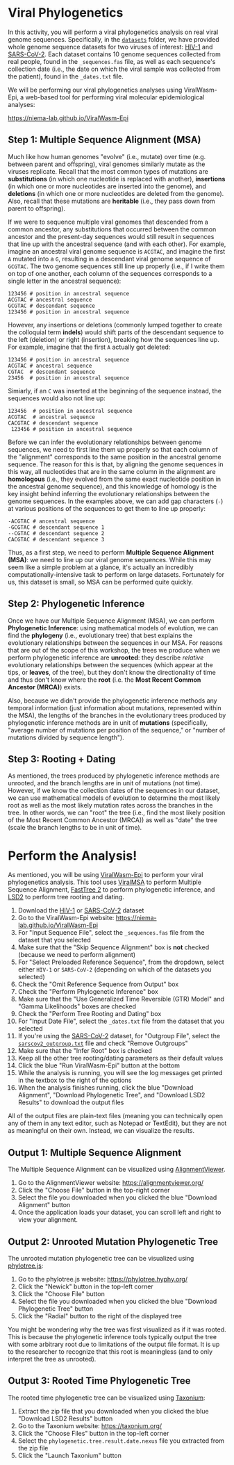 # Viral Phylogenetics
In this activity, you will perform a viral phylogenetics analysis on real viral genome sequences. Specifically, in the [`datasets`](datasets) folder, we have provided whole genome sequence datasets for two viruses of interest: [HIV-1](datasets/HIV-1) and [SARS-CoV-2](datasets/SARS-CoV-2). Each dataset contains 10 genome sequences collected from real people, found in the `_sequences.fas` file, as well as each sequence's collection date (i.e., the date on which the viral sample was collected from the patient), found in the `_dates.txt` file.

We will be performing our viral phylogenetics analyses using ViralWasm-Epi, a web-based tool for performing viral molecular epidemiological analyses:

https://niema-lab.github.io/ViralWasm-Epi

## Step 1: Multiple Sequence Alignment (MSA)
Much like how human genomes "evolve" (i.e., mutate) over time (e.g. between parent and offspring), viral genomes similarly mutate as the viruses replicate. Recall that the most common types of mutations are **substitutions** (in which one nucleotide is replaced with another), **insertions** (in which one or more nucleotides are inserted into the genome), and **deletions** (in which one or more nucleotides are deleted from the genome). Also, recall that these mutations are **heritable** (i.e., they pass down from parent to offspring).

If we were to sequence multiple viral genomes that descended from a common ancestor, any substitutions that occurred between the common ancestor and the present-day sequences would still result in sequences that line up with the ancestral sequence (and with each other). For example, imagine an ancestral viral genome sequence is `ACGTAC`, and imagine the first `A` mutated into a `G`, resulting in a descendant viral genome sequence of `GCGTAC`. The two genome sequences still line up properly (i.e., if I write them on top of one another, each column of the sequences corresponds to a single letter in the ancestral sequence):

```
123456 # position in ancestral sequence
ACGTAC # ancestral sequence
GCGTAC # descendant sequence
123456 # position in ancestral sequence
```

However, any insertions or deletions (commonly lumped together to create the colloquial term **indels**) would shift parts of the descendant sequence to the left (deletion) or right (insertion), breaking how the sequences line up. For example, imagine that the first `A` actually got deleted:

```
123456 # position in ancestral sequence
ACGTAC # ancestral sequence
CGTAC  # descendant sequence
23456  # position in ancestral sequence
```

Simiarly, if an `C` was inserted at the beginning of the sequence instead, the sequences would also not line up:

```
123456  # position in ancestral sequence
ACGTAC  # ancestral sequence
CACGTAC # descendant sequence
 123456 # position in ancestral sequence
```

Before we can infer the evolutionary relationships between genome sequences, we need to first line them up properly so that each column of the "alignment" corresponds to the same position in the ancestral genome sequence. The reason for this is that, by aligning the genome sequences in this way, all nucleotides that are in the same column in the alignment are **homologous** (i.e., they evolved from the same exact nucleotide position in the ancestral genome sequence), and this knowledge of homology is the key insight behind inferring the evolutionary relationships between the genome sequences. In the examples above, we can add gap characters (`-`) at various positions of the sequences to get them to line up properly:

```
-ACGTAC # ancestral sequence
-GCGTAC # descendant sequence 1
--CGTAC # descendant sequence 2
CACGTAC # descendant sequence 3
```

Thus, as a first step, we need to perform **Multiple Sequence Alignment (MSA)**: we need to line up our viral genome sequences. While this may seem like a simple problem at a glance, it's actually an incredibly computationally-intensive task to perform on large datasets. Fortunately for us, this dataset is small, so MSA can be performed quite quickly.

## Step 2: Phylogenetic Inference
Once we have our Multiple Sequence Alignment (MSA), we can perform **Phylogenetic Inference**: using mathematical models of evolution, we can find the **phylogeny** (i.e., evolutionary tree) that best explains the evolutionary relationships between the sequences in our MSA. For reasons that are out of the scope of this workshop, the trees we produce when we perform phylogenetic inference are **unrooted**: they describe *relative* evolutionary relationships between the sequences (which appear at the tips, or **leaves**, of the tree), but they don't know the directionality of time and thus don't know where the **root** (i.e. the **Most Recent Common Ancestor (MRCA)**) exists.

Also, because we didn't provide the phylogenetic inference methods any temporal information (just information about mutations, represented within the MSA), the lengths of the branches in the evolutionary trees produced by phylogenetic inference methods are in unit of **mutations** (specifically, "average number of mutations per position of the sequence," or "number of mutations divided by sequence length").

## Step 3: Rooting + Dating
As mentioned, the trees produced by phylogenetic inference methods are unrooted, and the branch lengths are in unit of mutations (not time). However, if we know the collection dates of the sequences in our dataset, we can use mathematical models of evolution to determine the most likely root as well as the most likely mutation rates across the branches in the tree. In other words, we can "root" the tree (i.e., find the most likely position of the Most Recent Common Ancestor (MRCA)) as well as "date" the tree (scale the branch lengths to be in unit of time).

# Perform the Analysis!
As mentioned, you will be using [ViralWasm-Epi](https://niema-lab.github.io/ViralWasm-Epi) to perform your viral phylogenetics analysis. This tool uses [ViralMSA](https://github.com/niemasd/ViralMSA) to perform Multiple Sequence Alignment, [FastTree 2](http://www.microbesonline.org/fasttree/) to perform phylogenetic inference, and [LSD2](https://github.com/tothuhien/lsd2) to perform tree rooting and dating.

1. Download the [HIV-1](datasets/HIV-1) or [SARS-CoV-2](datasets/SARS-CoV-2) dataset
2. Go to the ViralWasm-Epi website: https://niema-lab.github.io/ViralWasm-Epi
3. For "Input Sequence File", select the `_sequences.fas` file from the dataset that you selected
4. Make sure that the "Skip Sequence Alignment" box is **not** checked (because we need to perform alignment)
5. For "Select Preloaded Reference Sequence", from the dropdown, select either `HIV-1` or `SARS-CoV-2` (depending on which of the datasets you selected)
6. Check the "Omit Reference Sequence from Output" box
7. Check the "Perform Phylogenetic Inference" box
  1. Make sure that the "Use Generalized Time Reversible (GTR) Model" and "Gamma Likelihoods" boxes are checked
7. Check the "Perform Tree Rooting and Dating" box
  1. For "Input Date File", select the `_dates.txt` file from the dataset that you selected
  2. If you're using the [SARS-CoV-2](datasets/SARS-CoV-2) dataset, for "Outgroup File", select the [`sarscov2_outgroup.txt`](datasets/SARS-CoV-2/sarscov2_outgroup.txt) file and check "Remove Outgroups"
  3. Make sure that the "Infer Root" box is checked
  4. Keep all the other tree rooting/dating parameters as their default values
8. Click the blue "Run ViralWasm-Epi" button at the bottom
9. While the analysis is running, you will see the log messages get printed in the textbox to the right of the options
10. When the analysis finishes running, click the blue "Download Alignment", "Download Phylogenetic Tree", and "Download LSD2 Results" to download the output files

All of the output files are plain-text files (meaning you can technically open any of them in any text editor, such as Notepad or TextEdit), but they are not as meaningful on their own. Instead, we can visualize the results.

## Output 1: Multiple Sequence Alignment
The Multiple Sequence Alignment can be visualized using [AlignmentViewer](https://alignmentviewer.org/).

1. Go to the AlignmentViewer website: https://alignmentviewer.org/
2. Click the "Choose File" button in the top-right corner
3. Select the file you downloaded when you clicked the blue "Download Alignment" button
4. Once the application loads your dataset, you can scroll left and right to view your alignment.

## Output 2: Unrooted Mutation Phylogenetic Tree
The unrooted mutation phylogenetic tree can be visualized using [phylotree.js](https://phylotree.hyphy.org/):

1. Go to the phylotree.js website: https://phylotree.hyphy.org/
2. Click the "Newick" button in the top-left corner
3. Click the "Choose File" button
4. Select the file you downloaded when you clicked the blue "Download Phylogenetic Tree" button
5. Click the "Radial" button to the right of the displayed tree

You might be wondering why the tree was first visualized as if it was rooted. This is because the phylogenetic inference tools typically output the tree with some arbitrary root due to limitations of the output file format. It is up to the researcher to recognize that this root is meaningless (and to only interpret the tree as unrooted).

## Output 3: Rooted Time Phylogenetic Tree
The rooted time phylogenetic tree can be visualized using [Taxonium](https://taxonium.org/):

1. Extract the zip file that you downloaded when you clicked the blue "Download LSD2 Results" button
2. Go to the Taxonium website: https://taxonium.org/
3. Click the "Choose Files" button in the top-left corner
4. Select the `phylogenetic.tree.result.date.nexus` file you extracted from the zip file
5. Click the "Launch Taxonium" button
